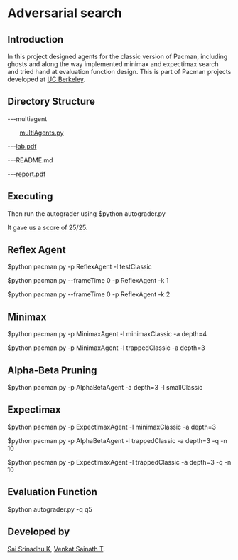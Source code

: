 Adversarial search
======================

Introduction
------------

In this project designed agents for the classic version of Pacman, including ghosts and along the way implemented minimax and expectimax search and tried hand at evaluation function design. This is part of Pacman projects developed at [UC Berkeley](http://ai.berkeley.edu/multiagent.html). 


Directory Structure
-------------------

---multiagent

&nbsp;&nbsp;&nbsp;&nbsp;&nbsp;&nbsp; [multiAgents.py](multiagent/multiAgents.py)

---[lab.pdf](lab.pdf)

---README.md

---[report.pdf](report.pdf)


Executing
---------

Then run the autograder using $python autograder.py

It gave us a score of 25/25.


Reflex Agent
------------
$python pacman.py -p ReflexAgent -l testClassic

$python pacman.py --frameTime 0 -p ReflexAgent -k 1

$python pacman.py --frameTime 0 -p ReflexAgent -k 2

Minimax
-------
$python pacman.py -p MinimaxAgent -l minimaxClassic -a depth=4

$python pacman.py -p MinimaxAgent -l trappedClassic -a depth=3

Alpha-Beta Pruning
------------------
$python pacman.py -p AlphaBetaAgent -a depth=3 -l smallClassic

Expectimax
----------
$python pacman.py -p ExpectimaxAgent -l minimaxClassic -a depth=3

$python pacman.py -p AlphaBetaAgent -l trappedClassic -a depth=3 -q -n 10

$python pacman.py -p ExpectimaxAgent -l trappedClassic -a depth=3 -q -n 10

Evaluation Function
-------------------
$python autograder.py -q q5

Developed by
------------
[Sai Srinadhu K](https://www.linkedin.com/in/sai-srinadhu-katta-a189ab11b/), [Venkat Sainath T](https://www.linkedin.com/in/thota-sainath-236571118/).
